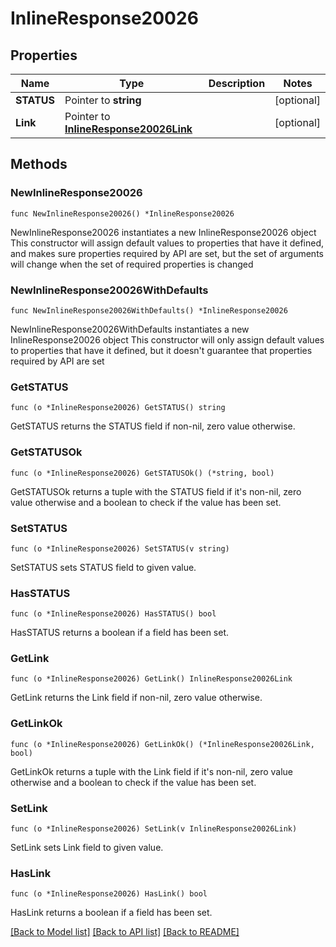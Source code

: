 # InlineResponse20026

## Properties

Name | Type | Description | Notes
------------ | ------------- | ------------- | -------------
**STATUS** | Pointer to **string** |  | [optional] 
**Link** | Pointer to [**InlineResponse20026Link**](InlineResponse20026Link.md) |  | [optional] 

## Methods

### NewInlineResponse20026

`func NewInlineResponse20026() *InlineResponse20026`

NewInlineResponse20026 instantiates a new InlineResponse20026 object
This constructor will assign default values to properties that have it defined,
and makes sure properties required by API are set, but the set of arguments
will change when the set of required properties is changed

### NewInlineResponse20026WithDefaults

`func NewInlineResponse20026WithDefaults() *InlineResponse20026`

NewInlineResponse20026WithDefaults instantiates a new InlineResponse20026 object
This constructor will only assign default values to properties that have it defined,
but it doesn't guarantee that properties required by API are set

### GetSTATUS

`func (o *InlineResponse20026) GetSTATUS() string`

GetSTATUS returns the STATUS field if non-nil, zero value otherwise.

### GetSTATUSOk

`func (o *InlineResponse20026) GetSTATUSOk() (*string, bool)`

GetSTATUSOk returns a tuple with the STATUS field if it's non-nil, zero value otherwise
and a boolean to check if the value has been set.

### SetSTATUS

`func (o *InlineResponse20026) SetSTATUS(v string)`

SetSTATUS sets STATUS field to given value.

### HasSTATUS

`func (o *InlineResponse20026) HasSTATUS() bool`

HasSTATUS returns a boolean if a field has been set.

### GetLink

`func (o *InlineResponse20026) GetLink() InlineResponse20026Link`

GetLink returns the Link field if non-nil, zero value otherwise.

### GetLinkOk

`func (o *InlineResponse20026) GetLinkOk() (*InlineResponse20026Link, bool)`

GetLinkOk returns a tuple with the Link field if it's non-nil, zero value otherwise
and a boolean to check if the value has been set.

### SetLink

`func (o *InlineResponse20026) SetLink(v InlineResponse20026Link)`

SetLink sets Link field to given value.

### HasLink

`func (o *InlineResponse20026) HasLink() bool`

HasLink returns a boolean if a field has been set.


[[Back to Model list]](../README.md#documentation-for-models) [[Back to API list]](../README.md#documentation-for-api-endpoints) [[Back to README]](../README.md)


